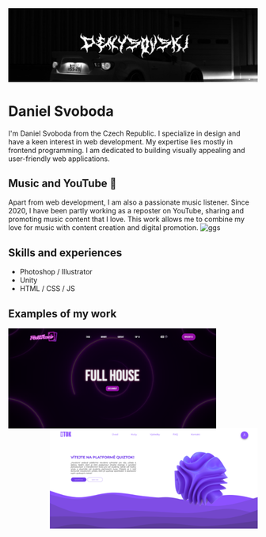 <img src="https://github.com/denysovski/denysovski/blob/main/background.jpg"> 

# Daniel Svoboda
I'm Daniel Svoboda from the Czech Republic. I specialize in design and have a keen interest in web development. My expertise lies mostly in frontend programming. I am dedicated to building visually appealing and user-friendly web applications.

## Music and YouTube 🔴
Apart from web development, I am also a passionate music listener. Since 2020, I have been partly working as a reposter on YouTube, sharing and promoting music content that I love. This work allows me to combine my love for music with content creation and digital promotion.
![ggs](https://github.com/user-attachments/assets/bbf07e62-3bdc-4303-a404-d9ed24784159)


## Skills and experiences
- Photoshop / Illustrator
- Unity
- HTML / CSS / JS

## Examples of my work
<img src="https://github.com/denysovski/denysovski/blob/main/house.png" width="420px" style="float:left"><img src="https://github.com/denysovski/denysovski/blob/main/tok.png" style="float:right" width="420px"> 

